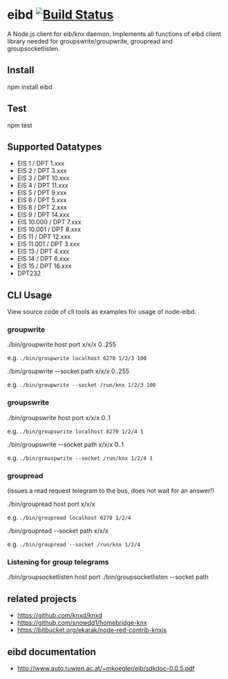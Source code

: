 # eibd [![Build Status](https://secure.travis-ci.org/andreek/node-eibd.png?branch=master)](http://travis-ci.org/andreek/node-eibd)

A Node.js client for eib/knx daemon. Implements all functions of eibd client library needed for groupswrite/groupwrite, groupread and groupsocketlisten.

## Install

npm install eibd

## Test
  
npm test

## Supported Datatypes

 * EIS 1 / DPT 1.xxx
 * EIS 2 / DPT 3.xxx
 * EIS 3 / DPT 10.xxx
 * EIS 4 / DPT 11.xxx
 * EIS 5 / DPT 9.xxx
 * EIS 6 / DPT 5.xxx
 * EIS 8 / DPT 2.xxx
 * EIS 9 / DPT 14.xxx
 * EIS 10.000 / DPT 7.xxx
 * EIS 10.001 / DPT 8.xxx
 * EIS 11 / DPT 12.xxx
 * EIS 11.001 / DPT 3.xxx
 * EIS 13 / DPT 4.xxx
 * EIS 14 / DPT 6.xxx
 * EIS 15 / DPT 16.xxx
 * DPT232

## CLI Usage

View source code of cli tools as examples for usage of node-eibd.

### groupwrite
  
./bin/groupwrite host port x/x/x 0..255

e.g. `./bin/groupwrite localhost 6270 1/2/3 100`

./bin/groupwrite --socket path x/x/x 0..255

e.g. `./bin/groupwrite --socket /run/knx 1/2/3 100`

### groupswrite
  
./bin/groupswrite host port x/x/x 0..1

e.g. `./bin/groupswrite localhost 6270 1/2/4 1`

./bin/groupswrite --socket path x/x/x 0..1

e.g. `./bin/grouspwrite --socket /run/knx 1/2/4 1`

### groupread
(issues a read request telegram to the bus, does not wait for an answer!)

./bin/groupread host port x/x/x

e.g. `./bin/groupread localhost 6270 1/2/4`

./bin/groupread --socket path x/x/x

e.g. `./bin/groupread --socket /run/knx 1/2/4`

### Listening for group telegrams

./bin/groupsocketlisten host port
./bin/groupsocketlisten --socket path

## related projects
 * https://github.com/knxd/knxd
 * https://github.com/snowdd1/homebridge-knx
 * https://bitbucket.org/ekarak/node-red-contrib-knxjs

## eibd documentation

 * http://www.auto.tuwien.ac.at/~mkoegler/eib/sdkdoc-0.0.5.pdf
